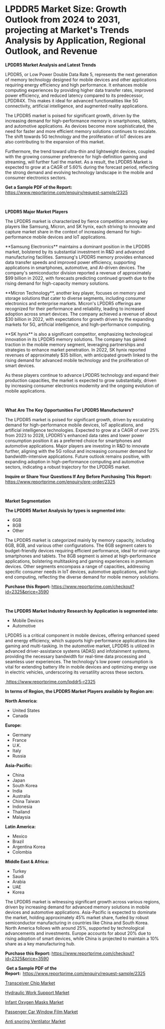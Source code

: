 <p><h1>LPDDR5 Market Size: Growth Outlook from 2024 to 2031, projecting at Market's Trends Analysis by Application, Regional Outlook, and Revenue</h1></p><p><strong>LPDDR5 Market Analysis and Latest Trends</strong></p>
<p><p>LPDDR5, or Low Power Double Data Rate 5, represents the next generation of memory technology designed for mobile devices and other applications requiring energy efficiency and high performance. It enhances mobile computing experiences by providing higher data transfer rates, improved power efficiency, and reduced latency compared to its predecessor, LPDDR4X. This makes it ideal for advanced functionalities like 5G connectivity, artificial intelligence, and augmented reality applications.</p><p>The LPDDR5 market is poised for significant growth, driven by the increasing demand for high-performance memory in smartphones, tablets, and automotive applications. As devices become more sophisticated, the need for faster and more efficient memory solutions continues to escalate. The shift towards 5G technology and the proliferation of IoT devices are also contributing to the expansion of this market.</p><p>Furthermore, the trend toward ultra-thin and lightweight devices, coupled with the growing consumer preference for high-definition gaming and streaming, will further fuel the market. As a result, the LPDDR5 Market is expected to grow at a CAGR of 5.60% during the forecast period, reflecting the strong demand and evolving technology landscape in the mobile and consumer electronics sectors.</p></p>
<p><strong>Get a Sample PDF of the Report:&nbsp;</strong> <a href="https://www.reportprime.com/enquiry/request-sample/2325">https://www.reportprime.com/enquiry/request-sample/2325</a></p>
<p>&nbsp;</p>
<p><strong>LPDDR5 Major Market Players</strong></p>
<p><p>The LPDDR5 market is characterized by fierce competition among key players like Samsung, Micron, and SK hynix, each striving to innovate and capture market share in the context of increasing demand for high-performance mobile devices and IoT applications.</p><p>**Samsung Electronics** maintains a dominant position in the LPDDR5 market, bolstered by its substantial investment in R&D and advanced manufacturing facilities. Samsung's LPDDR5 memory provides enhanced data transfer speeds and improved power efficiency, supporting applications in smartphones, automotive, and AI-driven devices. The company's semiconductor division reported a revenue of approximately $99 billion in 2022, with forecasts predicting continued growth due to the rising demand for high-capacity memory solutions.</p><p>**Micron Technology**, another key player, focuses on memory and storage solutions that cater to diverse segments, including consumer electronics and enterprise markets. Micron's LPDDR5 offerings are recognized for their performance and reliability, leading to increased adoption across smart devices. The company achieved a revenue of about $30 billion in 2022, with expectations for growth driven by the expanding markets for 5G, artificial intelligence, and high-performance computing.</p><p>**SK hynix** is also a significant competitor, emphasizing technological innovation in its LPDDR5 memory solutions. The company has gained traction in the mobile memory segment, leveraging partnerships and strategies to enhance market penetration. In 2022, SK hynix reported revenues of approximately $35 billion, with anticipated growth linked to the rising demand for advanced mobile technology and the proliferation of smart devices.</p><p>As these players continue to advance LPDDR5 technology and expand their production capacities, the market is expected to grow substantially, driven by increasing consumer electronics modernity and the ongoing evolution of mobile applications.</p></p>
<p>&nbsp;</p>
<p><strong>What Are The Key Opportunities For LPDDR5 Manufacturers?</strong></p>
<p><p>The LPDDR5 market is poised for significant growth, driven by escalating demand for high-performance mobile devices, IoT applications, and artificial intelligence technologies. Expected to grow at a CAGR of over 25% from 2023 to 2028, LPDDR5's enhanced data rates and lower power consumption position it as a preferred choice for smartphones and automotive applications. Major players are investing in R&D to innovate further, aligning with the 5G rollout and increasing consumer demand for bandwidth-intensive applications. Future outlook remains positive, with expanding adoption in high-performance computing and automotive sectors, indicating a robust trajectory for the LPDDR5 market.</p></p>
<p><strong>Inquire or Share Your Questions If Any Before Purchasing This Report:</strong> <a href="https://www.reportprime.com/enquiry/pre-order/2325">https://www.reportprime.com/enquiry/pre-order/2325</a></p>
<p>&nbsp;</p>
<p><strong>Market Segmentation</strong></p>
<p><strong>The LPDDR5 Market Analysis by types is segmented into:</strong></p>
<p><ul><li>6GB</li><li>8GB</li><li>Other</li></ul></p>
<p><p>The LPDDR5 market is categorized mainly by memory capacity, including 6GB, 8GB, and various other configurations. The 6GB segment caters to budget-friendly devices requiring efficient performance, ideal for mid-range smartphones and tablets. The 8GB segment is aimed at high-performance applications, bolstering multitasking and gaming experiences in premium devices. Other segments encompass a range of capacities, addressing specific consumer needs in IoT devices, automotive applications, and high-end computing, reflecting the diverse demand for mobile memory solutions.</p></p>
<p><strong>Purchase this Report:&nbsp;</strong><a href="https://www.reportprime.com/checkout?id=2325&price=3590">https://www.reportprime.com/checkout?id=2325&price=3590</a></p>
<p>&nbsp;</p>
<p><strong>The LPDDR5 Market Industry Research by Application is segmented into:</strong></p>
<p><ul><li>Mobile Devices</li><li>Automotive</li></ul></p>
<p><p>LPDDR5 is a critical component in mobile devices, offering enhanced speed and energy efficiency, which supports high-performance applications like gaming and multi-tasking. In the automotive market, LPDDR5 is utilized in advanced driver-assistance systems (ADAS) and infotainment systems, providing the necessary bandwidth for real-time data processing and seamless user experiences. The technology's low power consumption is vital for extending battery life in mobile devices and optimizing energy use in electric vehicles, underscoring its versatility across these sectors.</p></p>
<p><a href="https://www.reportprime.com/lpddr5-r2325">&nbsp;https://www.reportprime.com/lpddr5-r2325</a></p>
<p><strong>In terms of Region, the LPDDR5 Market Players available by Region are:</strong></p>
<p>
    <p> <strong> North America: </strong>
        <ul>
            <li>United States</li>
            <li>Canada</li>
        </ul>
        </p> 
    <p> <strong> Europe: </strong>
        <ul>
            <li>Germany</li>
            <li>France</li>
            <li>U.K.</li>
            <li>Italy</li>
            <li>Russia</li>
        </ul>
        </p> 
    <p> <strong> Asia-Pacific: </strong>
        <ul>
            <li>China</li>
            <li>Japan</li>
            <li>South Korea</li>
            <li>India</li>
            <li>Australia</li>
            <li>China Taiwan</li>
            <li>Indonesia</li>
            <li>Thailand</li>
            <li>Malaysia</li>
        </ul>
        </p> 
    <p> <strong> Latin America: </strong>
        <ul>
            <li>Mexico</li>
            <li>Brazil</li>
            <li>Argentina Korea</li>
            <li>Colombia</li>
        </ul>
        </p> 
    <p> <strong> Middle East & Africa: </strong>
        <ul>
            <li>Turkey</li>
            <li>Saudi</li>
            <li>Arabia</li>
            <li>UAE</li>
            <li>Korea</li>
        </ul>
    </p>
    </p>
<p><p>The LPDDR5 market is witnessing significant growth across various regions, driven by increasing demand for advanced memory solutions in mobile devices and automotive applications. Asia-Pacific is expected to dominate the market, holding approximately 45% market share, fueled by robust semiconductor manufacturing in countries like China and South Korea. North America follows with around 25%, supported by technological advancements and investments. Europe accounts for about 20% due to rising adoption of smart devices, while China is projected to maintain a 10% share as a key manufacturing hub.</p></p>
<p><strong>Purchase this Report: </strong><a href="https://www.reportprime.com/checkout?id=2325&price=3590">https://www.reportprime.com/checkout?id=2325&price=3590</a></p>
<p>&nbsp;<strong>Get a Sample PDF of the Report:&nbsp;&nbsp;</strong><a href="https://www.reportprime.com/enquiry/request-sample/2325">https://www.reportprime.com/enquiry/request-sample/2325</a></p>
<p><strong></strong></p>
<p><p><a href="https://github.com/prosalinda88/Market-Research-Report-List-6/blob/main/transceiver-chip-market.md">Transceiver Chip Market</a></p><p><a href="https://www.linkedin.com/pulse/hydraulic-work-support-market-global-insights-regional-analysis-c6qjc?trackingId=rhI3sGKuQzmwnlJQ4vLXbA%3D%3D">Hydraulic Work Support Market</a></p><p><a href="https://medium.com/@bernadette.james576/infant-oxygen-masks-market-global-market-insights-and-sales-trends-2024-to-2031-924497b34c51">Infant Oxygen Masks Market</a></p><p><a href="https://issuu.com/reportprime-2/docs/passenger-car-window-film-market-si_ca1cba9ef546eb">Passenger Car Window Film Market</a></p><p><a href="https://medium.com/@bernadette.james576/anti-snoring-ventilator-market-a-global-and-regional-analysis-2024-2031-fe2ffcb2b38a">Anti snoring Ventilator Market</a></p></p>